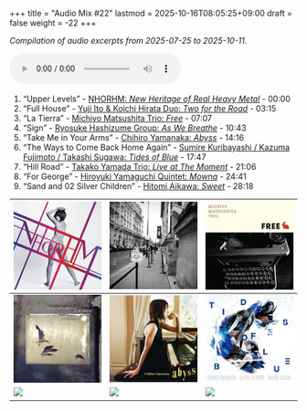 +++
title = "Audio Mix #22"
lastmod = 2025-10-16T08:05:25+09:00
draft = false
weight = -22
+++

_Compilation of audio excerpts from 2025-07-25 to 2025-10-11._

<audio controls preload="metadata">
<source src="/audio/compilation-22.mp3" type="audio/mpeg">
This browser does not support the audio element.
</audio>

1.  “Upper Levels” - [NHORHM: _New Heritage of Real Heavy Metal_](https://www.jazzofjapan.com/p/nhorhm-new-heritage-of-real-heavy-metal) - 00:00
2.  “Full House” - [Yuji Ito &amp; Koichi Hirata Duo: _Two for the Road_](https://www.jazzofjapan.com/p/yuji-ito-koichi-hirata-duo-two-for-the-road) - 03:15
3.  “La Tierra” - [Michiyo Matsushita Trio: _Free_](https://www.jazzofjapan.com/p/michiyo-matsushita-trio-free) - 07:07
4.  “Sign” - [Ryosuke Hashizume Group: _As We Breathe_](https://www.jazzofjapan.com/p/ryosuke-hashizume-group-as-we-breathe) - 10:43
5.  “Take Me in Your Arms” - [Chihiro Yamanaka: _Abyss_](https://www.jazzofjapan.com/p/chihiro-yamanaka-abyss) - 14:16
6.  “The Ways to Come Back Home Again” - [Sumire Kuribayashi / Kazuma Fujimoto / Takashi Sugawa: _Tides of Blue_](https://www.jazzofjapan.com/p/sumire-kuribayashi-kazuma-fujimoto-takashi-sugawa-tides-of-blue) - 17:47
7.  “Hill Road” - [Takako Yamada Trio: _Live at The Moment_](https://www.jazzofjapan.com/p/takako-yamada-trio-live-at-the-moment) - 21:06
8.  “For George” - [Hiroyuki Yamaguchi Quintet: _Mowna_](https://www.jazzofjapan.com/p/hiroyuki-yamaguchi-quintet-mowna) - 24:41
9.  “Sand and 02 Silver Children” - [Hitomi Aikawa: _Sweet_](https://www.jazzofjapan.com/p/hitomi-aikawa-sweet) - 28:18

| ![](/images/nhorhm-new-heritage-of-real-heavy-metal-460.jpeg) | ![](/images/yuji-ito-koichi-hirata-duo-two-for-the-road-460.jpeg) | ![](/images/michiyo-matsushita-trio-free-460.jpeg)                                    |
|---------------------------------------------------------------|-------------------------------------------------------------------|---------------------------------------------------------------------------------------|
| ![](/images/ryosuke-hashizume-group-as-we-breathe-460.jpeg)   | ![](/images/chihiro-yamanaka-abyss-460.jpeg)                      | ![](/images/sumire-kuribayashi-kazuma-fujimoto-takashi-sugawa-tides-of-blue-460.jpeg) |
| ![](/images/takako-yamada-trio-live-at-the-moment-460.jpeg)   | ![](/images/hiroyuki-yamaguchi-quintet-mowna-460.jpeg)            | ![](/images/hitomi-aikawa-sweet-460.jpeg)                                             |
